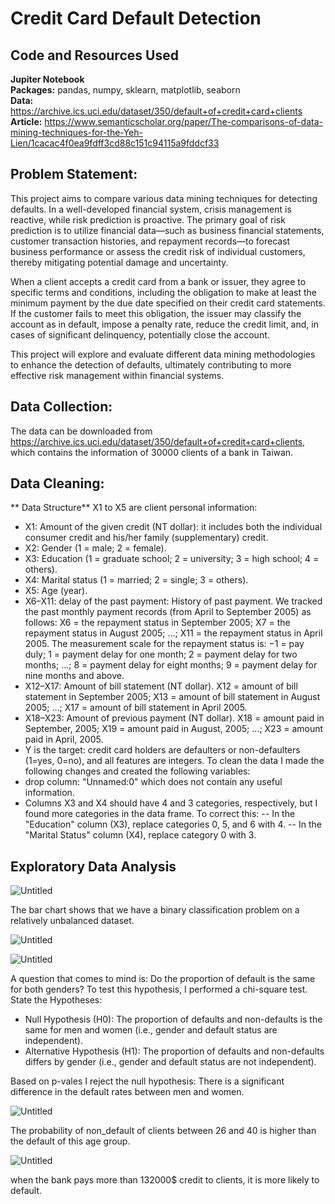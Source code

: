 # Credit Card Default Detection 



## Code and Resources Used <br> 
**Jupiter Notebook**<br> 
**Packages:** pandas, numpy, sklearn, matplotlib, seaborn<br> 
**Data:** https://archive.ics.uci.edu/dataset/350/default+of+credit+card+clients<br> 
**Article:** https://www.semanticscholar.org/paper/The-comparisons-of-data-mining-techniques-for-the-Yeh-Lien/1cacac4f0ea9fdff3cd88c151c94115a9fddcf33<br> 
## Problem Statement: 
This project aims to compare various data mining techniques for detecting defaults. In a well-developed financial system, crisis management is reactive, while risk prediction is proactive. The primary goal of risk prediction is to utilize financial data—such as business financial statements, customer transaction histories, and repayment records—to forecast business performance or assess the credit risk of individual customers, thereby mitigating potential damage and uncertainty.

When a client accepts a credit card from a bank or issuer, they agree to specific terms and conditions, including the obligation to make at least the minimum payment by the due date specified on their credit card statements. If the customer fails to meet this obligation, the issuer may classify the account as in default, impose a penalty rate, reduce the credit limit, and, in cases of significant delinquency, potentially close the account.

This project will explore and evaluate different data mining methodologies to enhance the detection of defaults, ultimately contributing to more effective risk management within financial systems.

## Data Collection:
The data can be downloaded from https://archive.ics.uci.edu/dataset/350/default+of+credit+card+clients, which contains the information of 30000 clients of a bank in Taiwan. 

## Data Cleaning: 
** Data Structure**
X1 to X5 are client personal information:
- X1: Amount of the given credit (NT dollar): it includes both the individual consumer credit and his/her family (supplementary) credit.
- X2: Gender (1 = male; 2 = female).
- X3: Education (1 = graduate school; 2 = university; 3 = high school; 4 = others).
- X4: Marital status (1 = married; 2 = single; 3 = others).
- X5: Age (year).
- X6–X11: delay of the past payment: History of past payment. We tracked the past monthly payment records (from April to September 2005) as follows: X6 = the repayment status in September 2005; X7 = the repayment status in August 2005; …; X11 = the repayment status in April 2005. The measurement scale for the repayment status is: −1 = pay duly; 1 = payment delay for one month; 2 = payment delay for two months; …; 8 = payment delay for eight months; 9 = payment delay for nine months and above.
-  X12–X17: Amount of bill statement (NT dollar). X12 = amount of bill statement in September 2005; X13 = amount of bill statement in August 2005; …; X17 = amount of bill statement in April 2005.
-  X18–X23: Amount of previous payment (NT dollar). X18 = amount paid in September, 2005; X19 = amount paid in August, 2005; …; X23 = amount paid in April, 2005.
-  Y is the target: credit card holders are defaulters or non-defaulters (1=yes, 0=no), and all features are integers.
To clean the data I made the following changes and created the following variables:
- drop column: "Unnamed:0" which does not contain any useful information.
- Columns X3 and X4 should have 4 and 3 categories, respectively, but I found more categories in the data frame. To correct this:
-- In the "Education" column (X3), replace categories 0, 5, and 6 with 4.
-- In the "Marital Status" column (X4), replace category 0 with 3.
## Exploratory Data Analysis
![Untitled](https://github.com/user-attachments/assets/78a42964-51cc-4d8b-90f9-6a3b3874d017)

The bar chart shows that we have a binary classification problem on a relatively unbalanced dataset. 

![Untitled](https://github.com/user-attachments/assets/8de0ca7f-7849-41da-95b5-696c9032fd9d)

![Untitled](https://github.com/user-attachments/assets/1c86d0f1-c0d9-4012-afb1-4b36eeff65e6)

A question that comes to mind is: Do the proportion of default is the same for both genders? To test this hypothesis, I performed a chi-square test. State the Hypotheses:
- Null Hypothesis (H0): The proportion of defaults and non-defaults is the same for men and women (i.e., gender and default status are independent).
- Alternative Hypothesis (H1): The proportion of defaults and non-defaults differs by gender (i.e., gender and default status are not independent).


Based on p-vales I reject the null hypothesis: There is a significant difference in the default rates between men and women.

![Untitled](https://github.com/user-attachments/assets/db949a2e-771a-406f-ab12-7b9bb69e493b)

The probability of non_default of clients between 26 and 40 is higher than the default of this age group.

![Untitled](https://github.com/user-attachments/assets/f8066451-d5ed-4be7-8787-540c4b48a5a7)

when the bank pays more than 132000$ credit to clients, it is more likely to default.







